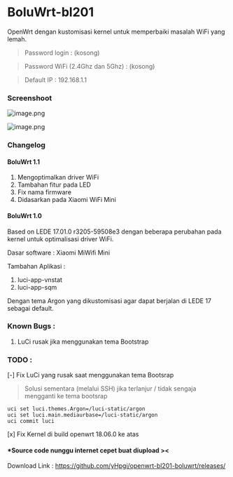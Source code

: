 # BoluWrt-bl201

OpenWrt dengan kustomisasi kernel untuk memperbaiki masalah WiFi yang lemah.

>  Password login : (kosong)

>  Password WiFi (2.4Ghz dan 5Ghz) : (kosong)

>  Default IP : 192.168.1.1

### Screenshoot

![image.png](https://github.com/yHpgi/openwrt-bl201-boluwrt/blob/34ca0acba0102bb9f5b5dd5bafa2131d24ccd43d/screenshoot/image.png)

![image.png](https://github.com/yHpgi/openwrt-bl201-boluwrt/blob/34ca0acba0102bb9f5b5dd5bafa2131d24ccd43d/screenshoot/Capture.PNG)

### Changelog 

#### BoluWrt 1.1

1. Mengoptimalkan driver WiFi
2. Tambahan fitur pada LED
3. Fix nama firmware
4. Didasarkan pada Xiaomi WiFi Mini

#### BoluWrt 1.0

Based on LEDE 17.01.0 r3205-59508e3 dengan beberapa perubahan pada kernel untuk optimalisasi driver WiFi.

Dasar software : Xiaomi MiWifi Mini

Tambahan Aplikasi :
1. luci-app-vnstat
2. luci-app-sqm

Dengan tema Argon yang dikustomisasi agar dapat berjalan di LEDE 17 sebagai default.

### Known Bugs :
1. LuCi rusak jika menggunakan tema Bootstrap

### TODO :
[-] Fix LuCi yang rusak saat menggunakan tema Bootsrap
  > Solusi sementara (melalui SSH) jika terlanjur / tidak sengaja mengganti ke tema bootsrap
 
    uci set luci.themes.Argon=/luci-static/argon
    uci set luci.main.mediaurbase=/luci-static/argon
    uci commit luci
    
    
[x] Fix Kernel di build openwrt 18.06.0 ke atas

#### *Source code nunggu internet cepet buat diupload ><

Download Link : https://github.com/yHpgi/openwrt-bl201-boluwrt/releases/
